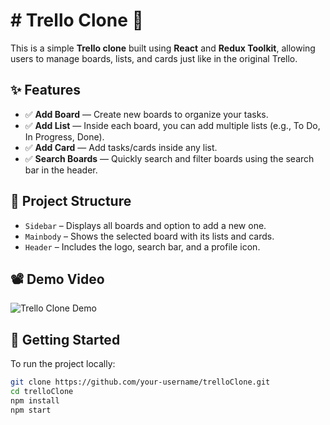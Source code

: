# # Trello Clone 📝

This is a simple **Trello clone** built using **React** and **Redux Toolkit**, allowing users to manage boards, lists, and cards just like in the original Trello.

## ✨ Features

- ✅ **Add Board** — Create new boards to organize your tasks.
- ✅ **Add List** — Inside each board, you can add multiple lists (e.g., To Do, In Progress, Done).
- ✅ **Add Card** — Add tasks/cards inside any list.
- ✅ **Search Boards** — Quickly search and filter boards using the search bar in the header.

## 📁 Project Structure

- `Sidebar` – Displays all boards and option to add a new one.
- `Mainbody` – Shows the selected board with its lists and cards.
- `Header` – Includes the logo, search bar, and a profile icon.
## 📽 Demo Video
 ![Trello Clone Demo](demo.gif)
  

## 🚀 Getting Started

To run the project locally:

```bash
git clone https://github.com/your-username/trelloClone.git
cd trelloClone
npm install
npm start
